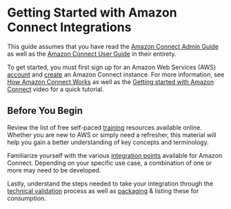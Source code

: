 # Getting Started with Amazon Connect Integrations<a name="gettingstarted"></a>

This guide assumes that you have read the [Amazon Connect Admin Guide](https://github.com/awsdocs/amazon-connect-admin-guide) as well as the [Amazon Connect User Guide](https://github.com/awsdocs/amazon-connect-user-guide) in their entirety\. 

To get started, you must first sign up for an Amazon Web Services \(AWS\) [account](https://github.com/awsdocs/amazon-connect-admin-guide/blob/master/doc_source/gettingstarted.md#prerequisites) and [create](https://github.com/awsdocs/amazon-connect-admin-guide/blob/master/doc_source/gettingstarted.md#launch-contact-center) an Amazon Connect instance\. For more information, see [How Amazon Connect Works](https://github.com/awsdocs/amazon-connect-admin-guide/blob/master/doc_source/what-is-amazon-connect.md#amazon-connect-fundamentals) as well as the [Getting started with Amazon Connect](https://youtu.be/NulMykQnXGk) video for  a quick tutorial\.

## Before You Begin<a name="prerequisites"></a>
Review the list of free self-paced [training](training-resources.md) resources available online. Whether you are new to AWS or simply need a refresher, this material will help you gain a better understanding of key concepts and terminology\. 

Familiarize yourself with the various [integration points](building-integration.md) available for Amazon Connect\. Depending on your specific use case, a combination of one or more may need to be developed\.

Lastly, understand the steps needed to take your integration through the [technical validation](technical-validation.md) process as well as [packaging](cloudformation.md) & listing these for consumption.


